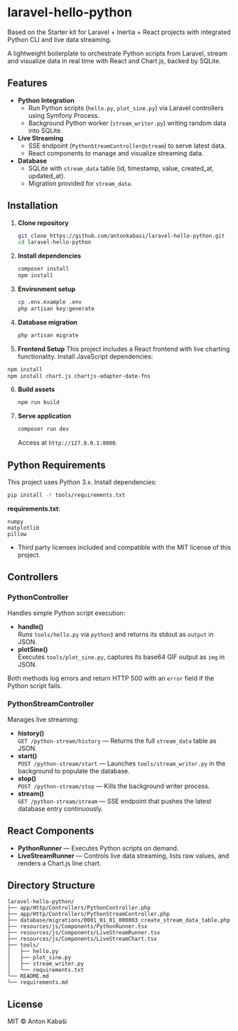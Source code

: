 # laravel-hello-python

Based on the Starter kit for Laravel + Inertia + React projects with integrated Python CLI and live data streaming.

A lightweight boilerplate to orchestrate Python scripts from Laravel, stream and visualize data in real time with React and Chart.js, backed by SQLite.

## Features

- **Python Integration**
  - Run Python scripts (`hello.py`, `plot_sine.py`) via Laravel controllers using Symfony Process.
  - Background Python worker (`stream_writer.py`) writing random data into SQLite.
- **Live Streaming**
  - SSE endpoint (`PythonStreamController@stream`) to serve latest data.
  - React components to manage and visualize streaming data.
- **Database**
  - SQLite with `stream_data` table (id, timestamp, value, created_at, updated_at).
  - Migration provided for `stream_data`.

## Installation

1. **Clone repository**
   ```bash
   git clone https://github.com/antonkabasi/laravel-hello-python.git
   cd laravel-hello-python
   ```
2. **Install dependencies**
   ```bash
   composer install
   npm install
   ```
3. **Environment setup**
   ```bash
   cp .env.example .env
   php artisan key:generate
   ```
4. **Database migration**
   ```bash
   php artisan migrate
   ```
 5. **Frontend Setup**
  This project includes a React frontend with live charting functionality. Install JavaScript dependencies:
  ```bash
  npm install
  npm install chart.js chartjs-adapter-date-fns
  ```
6. **Build assets**
   ```bash
   npm run build
   ```
7. **Serve application**
   ```bash
   composer run dev
   ```
   Access at `http://127.0.0.1:8000`.

## Python Requirements

This project uses Python 3.x. Install dependencies:

```bash
pip install -r tools/requirements.txt
```

**requirements.txt**:
```
numpy
matplotlib
pillow
```

- Third party licenses included and compatible with the MIT license of this project.

## Controllers

### PythonController

Handles simple Python script execution:

- **handle()**  
  Runs `tools/hello.py` via `python3` and returns its stdout as `output` in JSON.
- **plotSine()**  
  Executes `tools/plot_sine.py`, captures its base64 GIF output as `img` in JSON.

Both methods log errors and return HTTP 500 with an `error` field if the Python script fails.

### PythonStreamController

Manages live streaming:

- **history()**  
  `GET /python-stream/history` — Returns the full `stream_data` table as JSON.
- **start()**  
  `POST /python-stream/start` — Launches `tools/stream_writer.py` in the background to populate the database.
- **stop()**  
  `POST /python-stream/stop` — Kills the background writer process.
- **stream()**  
  `GET /python-stream/stream` — SSE endpoint that pushes the latest database entry continuously.

## React Components

- **PythonRunner** — Executes Python scripts on demand.
- **LiveStreamRunner** — Controls live data streaming, lists raw values, and renders a Chart.js line chart.

## Directory Structure

```
laravel-hello-python/
├── app/Http/Controllers/PythonController.php
├── app/Http/Controllers/PythonStreamController.php
├── database/migrations/0001_01_01_000003_create_stream_data_table.php
├── resources/js/Components/PythonRunner.tsx
├── resources/js/Components/LiveStreamRunner.tsx
├── resources/js/Components/LiveStreamChart.tsx
├── tools/
│   ├── hello.py
│   ├── plot_sine.py
│   ├── stream_writer.py
│   └── requirements.txt
└── README.md
└── requirements.md
```

## License

MIT © Anton Kabaši
